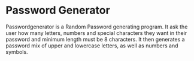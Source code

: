 # Password Generator
Passwordgenerator is a Random Password generating program.
It ask the user how many letters, numbers and special characters they want in their password and minimum length must be 8 characters. 
It then generates a password mix of upper and lowercase letters, as well as numbers and symbols. 
